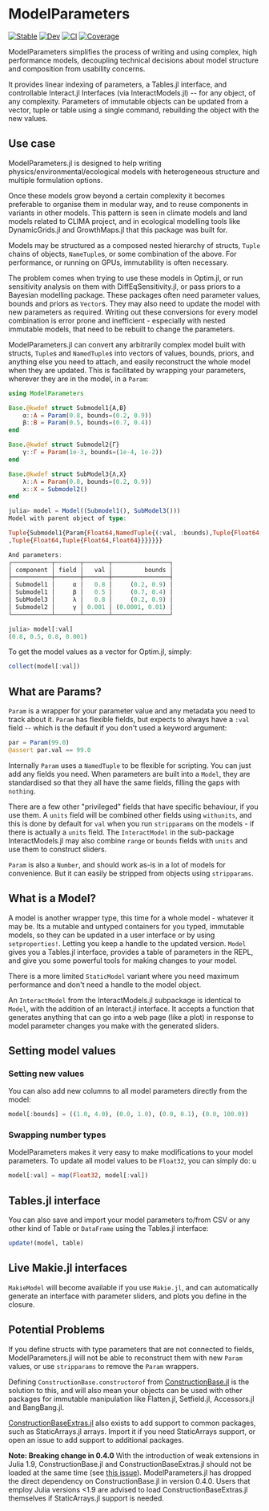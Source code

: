 # ModelParameters

[![Stable](https://img.shields.io/badge/docs-stable-blue.svg)](https://rafaqz.github.io/ModelParameters.jl/stable)
[![Dev](https://img.shields.io/badge/docs-dev-blue.svg)](https://rafaqz.github.io/ModelParameters.jl/dev)
[![CI](https://github.com/rafaqz/ModelParameters.jl/workflows/CI/badge.svg)](https://github.com/rafaqz/ModelParameters.jl/actions?query=workflow%3ACI)
[![Coverage](https://codecov.io/gh/rafaqz/ModelParameters.jl/branch/master/graph/badge.svg)](https://codecov.io/gh/rafaqz/ModelParameters.jl)

ModelParameters simplifies the process of writing and using complex, high
performance models, decoupling technical decisions about model structure and
composition from usability concerns. 

It provides linear indexing of parameters, a Tables.jl interface, and
controllable Interact.jl Interfaces (via InteractModels.jl) -- for any object,
of any complexity. Parameters of immutable objects can be updated from a vector,
tuple or table using a single command, rebuilding the object with the new values.

## Use case

ModelParameters.jl is designed to help writing physics/environmental/ecological
models with heterogeneous structure and multiple formulation options. 

Once these models grow beyond a certain complexity it becomes preferable to
organise them in modular way, and to reuse components in variants in other
models. This pattern is seen in climate models and land models related to CLIMA
project, and in ecological modelling tools like DynamicGrids.jl and
GrowthMaps.jl that this package was built for.

Models may be structured as a composed nested hierarchy of structs, `Tuple`
chains of objects, `NameTuple`s, or some combination of the above. For
performance, or running on GPUs, immutability is often necessary.

The problem comes when trying to use these models in Optim.jl, or run
sensitivity analysis on them with DiffEqSensitivity.jl, or pass priors to a
Bayesian modelling package. These packages often need parameter values, bounds
and priors as `Vector`s. They may also need to update the model with new
parameters as required. Writing out these conversions for every model
combination is error prone and inefficient - especially with nested immutable
models, that need to be rebuilt to change the parameters.

ModelParameters.jl can convert any arbitrarily complex model built with structs,
`Tuple`s and `NamedTuple`s into vectors of values, bounds, priors, and anything
else you need to attach, and easily reconstruct the whole model when they are
updated. This is facilitated by wrapping your parameters, wherever they are in
the model, in a `Param`:

```julia
using ModelParameters

Base.@kwdef struct Submodel1{A,B}
    α::A = Param(0.8, bounds=(0.2, 0.9))
    β::B = Param(0.5, bounds=(0.7, 0.4))
end

Base.@kwdef struct Submodel2{Γ}
    γ::Γ = Param(1e-3, bounds=(1e-4, 1e-2))
end

Base.@kwdef struct SubModel3{Λ,X}
    λ::Λ = Param(0.8, bounds=(0.2, 0.9))
    x::X = Submodel2()
end

julia> model = Model((Submodel1(), SubModel3()))
Model with parent object of type: 

Tuple{Submodel1{Param{Float64,NamedTuple{(:val, :bounds),Tuple{Float64,Tuple{Float64,Float64}}}},Param{Float64,NamedTuple{(:val, :bounds),Tuple{Float64,Tuple{Float64,Float64}}}}},SubModel3{Param{Float64,NamedTuple{(:val, :bounds),Tuple{Float64,Tuple{Float64,Float64}}}},Submodel2{Param{Float64,NamedTuple{(:val, :bounds)
,Tuple{Float64,Tuple{Float64,Float64}}}}}}}

And parameters:
┌───────────┬───────┬───────┬────────────────┐
│ component │ field │   val │         bounds │
├───────────┼───────┼───────┼────────────────┤
│ Submodel1 │     α │   0.8 │     (0.2, 0.9) │
│ Submodel1 │     β │   0.5 │     (0.7, 0.4) │
│ SubModel3 │     λ │   0.8 │     (0.2, 0.9) │
│ Submodel2 │     γ │ 0.001 │ (0.0001, 0.01) │
└───────────┴───────┴───────┴────────────────┘

julia> model[:val]
(0.8, 0.5, 0.8, 0.001)
```

To get the model values as a vector for Optim.jl, simply:

```julia
collect(model[:val])
```

## What are Params?

`Param` is a wrapper for your parameter value and any metadata you need to track
about it. `Param` has flexible fields, but expects to always have a `:val` field
-- which is the default if you don't used a keyword argument:

```julia
par = Param(99.0)
@assert par.val == 99.0
```

Internally `Param` uses a `NamedTuple` to be flexible for scripting. You can
just add any fields you need. When parameters are built into a `Model`, they are
standardised so that they all have the same fields, filling the gaps with
`nothing`. 

There are a few other "privileged" fields that have specific behaviour, if you
use them. A `units` field will be combined other fields using `withunits`, and
this is done by default for `val` when you run `stripparams` on the models - if
there is actually a `units` field. The `InteractModel` in the sub-package
InteractModels.jl may also combine `range` or `bounds` fields with `units` and
use them to construct sliders.

`Param` is also a `Number`, and should work as-is in a lot of models for
convenience. But it can easily be stripped from objects using `stripparams`.


## What is a Model?

A model is another wrapper type, this time for a whole model - whatever it may
be. Its a mutable and untyped containers for you typed, immutable models, so
they can be updated in a user interface or by using `setproperties!`. Letting
you keep a handle to the updated version. `Model` gives you a Tables.jl
interface, provides a table of parameters in the REPL, and give you some
powerful tools for making changes to your model. 

There is a more limited `StaticModel` variant where you need maximum performance
and don't need a handle to the model object.

An `InteractModel` from the InteractModels.jl subpackage is identical to
`Model`, with the addition of an Interact.jl interface. It accepts a function
that generates anything that can go into a web page (like a plot) in response to
model parameter changes you make with the generated sliders.


## Setting model values 

### Setting new values

You can also add new columns to all model parameters directly from the model:

```julia
model[:bounds] = ((1.0, 4.0), (0.0, 1.0), (0.0, 0.1), (0.0, 100.0))
```

### Swapping number types

ModelParameters makes it very easy to make modifications to your model
parameters. To update all model values to be `Float32`, you can simply do: 
u
```julia
model[:val] = map(Float32, model[:val])
```

## Tables.jl interface

You can also save and import your model parameters to/from CSV or any other kind
of Table or `DataFrame` using the Tables.jl interface:

```julia
update!(model, table)
```

## Live Makie.jl interfaces

`MakieModel` will become available if you use `Makie.jl`, and can automatically generate 
an interface with parameter sliders, and plots you define in the closure.

## Potential Problems

If you define structs with type parameters that are not connected to fields,
ModelParameters.jl will not be able to reconstruct them with new `Param` values,
or use `stripparams` to remove the `Param` wrappers.

Defining `ConstructionBase.constructorof` from
[ConstructionBase.jl](https://github.com/JuliaObjects/ConstructionBase.jl) is
the solution to this, and will also mean your objects can be used with other
packages for immutable manipulation like Flatten.jl, Setfield.jl, Accessors.jl
and BangBang.jl.

[ConstructionBaseExtras.jl](https://github.com/JuliaObjects/ConstructionBaseExtras.jl) also
exists to add support to common packages, such as StaticArrays.jl arrays. Import it if you 
need StaticArrays support, or open an issue to add support to additional packages.

**Note: Breaking change in 0.4.0**
With the introduction of weak extensions in Julia 1.9, ConstructionBase.jl and ConstructionBaseExtras.jl
should not be loaded at the same time (see [this issue](https://github.com/rafaqz/ModelParameters.jl/issues/52)). 
ModelParameters.jl has dropped the direct dependency on ConstructionBase.jl in version 0.4.0.
Users that employ Julia versions <1.9 are advised to load ConstructionBaseExtras.jl themselves if StaticArrays.jl 
support is needed.
